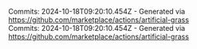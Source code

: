 Commits: 2024-10-18T09:20:10.454Z - Generated via https://github.com/marketplace/actions/artificial-grass
<br>
Commits: 2024-10-18T09:20:10.454Z - Generated via https://github.com/marketplace/actions/artificial-grass
<br>
